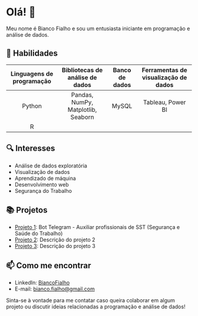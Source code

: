 # Olá! 👋

Meu nome é Bianco Fialho e sou um entusiasta iniciante em programação e análise de dados.

## 🚀 Habilidades

| Linguagens de programação | Bibliotecas de análise de dados | Banco de dados | Ferramentas de visualização de dados |
| :-----------------------: | :------------------------------: | :-----------: | :----------------------------------: |
|          Python           |       Pandas, NumPy, Matplotlib, Seaborn        |     MySQL     |              Tableau, Power BI               |
|             R             |                                  |               |                                      |

## 🔍 Interesses

- Análise de dados exploratória
- Visualização de dados
- Aprendizado de máquina
- Desenvolvimento web
- Segurança do Trabalho

## 📚 Projetos

- [Projeto 1](https://github.com/BiancoFialho/projeto1): Bot Telegram - Auxiliar profissionais de SST (Segurança e Saúde do Trabalho)
- [Projeto 2](https://github.com/BiancoFialho/projeto2): Descrição do projeto 2
- [Projeto 3](https://github.com/BiancoFialho/projeto3): Descrição do projeto 3

## 📫 Como me encontrar

- LinkedIn: [BiancoFialho](https://www.linkedin.com/in/bianco-fialho/)
- E-mail: bianco.fialho@gmail.com

Sinta-se à vontade para me contatar caso queira colaborar em algum projeto ou discutir ideias relacionadas a programação e análise de dados!
